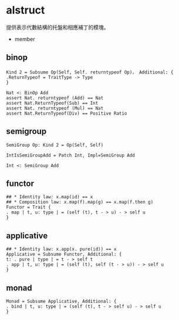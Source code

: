 # alstruct

提供表示代數結構的托盤和相應補丁的模塊。

* member

## binop

``` erg
Kind 2 = Subsume Op(Self, Self. returntypeof Op)， Additional: {
.ReturnTypeof = TraitType -> Type
}

Nat <: BinOp Add
assert Nat. returntypeof (Add) == Nat
assert Nat.ReturnTypeof(Sub) == Int
assert Nat. returntypeof (Mul) == Nat
assert Nat.ReturnTypeof(Div) == Positive Ratio
```

## semigroup

``` erg
SemiGroup Op: Kind 2 = Op(Self, Self)

IntIsSemiGroupAdd = Patch Int, Impl=SemiGroup Add

Int <: SemiGroup Add
```

## functor

``` erg
## * Identity law: x.map(id) == x
## * Composition law: x.map(f).map(g) == x.map(f.then g)
Functor = Trait {
. map | t, u: type | = (self (t), t - > u) - > self u
}
```

## applicative

``` erg
## * Identity law: x.app(x. pure(id)) == x
Applicative = Subsume Functor, Additional: {
t: . pure | type | = t - > self t
. app | t, u: type | = (self (t), self (t - > u)) - > self u
}
```

## monad

``` erg
Monad = Subsume Applicative, Additional: {
. bind | t, u: type | = (self (t), t - > self u) - > self u
}
```